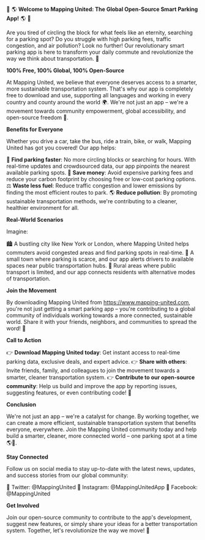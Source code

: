 🚨 🌎 **Welcome to Mapping United: The Global Open-Source Smart Parking App!** 🌎 🚨

Are you tired of circling the block for what feels like an eternity, searching for a parking spot? Do you struggle with high parking fees, traffic congestion, and air pollution? Look no further! Our revolutionary smart parking app is here to transform your daily commute and revolutionize the way we think about transportation. 🚀

**100% Free, 100% Global, 100% Open-Source**

At Mapping United, we believe that everyone deserves access to a smarter, more sustainable transportation system. That's why our app is completely free to download and use, supporting all languages and working in every country and county around the world 🌍. We're not just an app – we're a movement towards community empowerment, global accessibility, and open-source freedom 🚫.

**Benefits for Everyone**

Whether you drive a car, take the bus, ride a train, bike, or walk, Mapping United has got you covered! Our app helps:

📍 **Find parking faster**: No more circling blocks or searching for hours. With real-time updates and crowdsourced data, our app pinpoints the nearest available parking spots.
💸 **Save money**: Avoid expensive parking fees and reduce your carbon footprint by choosing free or low-cost parking options.
⚖️ **Waste less fuel**: Reduce traffic congestion and lower emissions by finding the most efficient routes to park.
🌎 **Reduce pollution**: By promoting sustainable transportation methods, we're contributing to a cleaner, healthier environment for all.

**Real-World Scenarios**

Imagine:

🏙️ A bustling city like New York or London, where Mapping United helps commuters avoid congested areas and find parking spots in real-time. 
🌄 A small town where parking is scarce, and our app alerts drivers to available spaces near public transportation hubs.
🚂 Rural areas where public transport is limited, and our app connects residents with alternative modes of transportation.

**Join the Movement**

By downloading Mapping United from https://www.mapping-united.com, you're not just getting a smart parking app – you're contributing to a global community of individuals working towards a more connected, sustainable world. Share it with your friends, neighbors, and communities to spread the word! 🤩

**Call to Action**

👉 **Download Mapping United today**: Get instant access to real-time parking data, exclusive deals, and expert advice.
👉 **Share with others**: Invite friends, family, and colleagues to join the movement towards a smarter, cleaner transportation system.
👉 **Contribute to our open-source community**: Help us build and improve the app by reporting issues, suggesting features, or even contributing code! 🤝

**Conclusion**

We're not just an app – we're a catalyst for change. By working together, we can create a more efficient, sustainable transportation system that benefits everyone, everywhere. Join the Mapping United community today and help build a smarter, cleaner, more connected world – one parking spot at a time 🌎💖.

**Stay Connected**

Follow us on social media to stay up-to-date with the latest news, updates, and success stories from our global community:

📱 Twitter: @MappingUnited
📸 Instagram: @MappingUnitedApp
👥 Facebook: @MappingUnited

**Get Involved**

Join our open-source community to contribute to the app's development, suggest new features, or simply share your ideas for a better transportation system. Together, let's revolutionize the way we move! 🚀